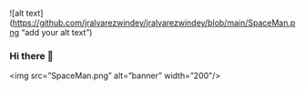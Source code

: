 ![alt text](https://github.com/jralvarezwindey/jralvarezwindey/blob/main/SpaceMan.png “add your alt text”)

### Hi there 👋

<img src=”SpaceMan.png” alt=”banner” width=”200"/>

<!--
**jralvarezwindey/jralvarezwindey** is a ✨ _special_ ✨ repository because its `README.md` (this file) appears on your GitHub profile.

Here are some ideas to get you started:

- 🔭 I’m currently working on ...
- 🌱 I’m currently learning ...
- 👯 I’m looking to collaborate on ...
- 🤔 I’m looking for help with ...
- 💬 Ask me about ...
- 📫 How to reach me: ...
- 😄 Pronouns: ...
- ⚡ Fun fact: ...
-->

